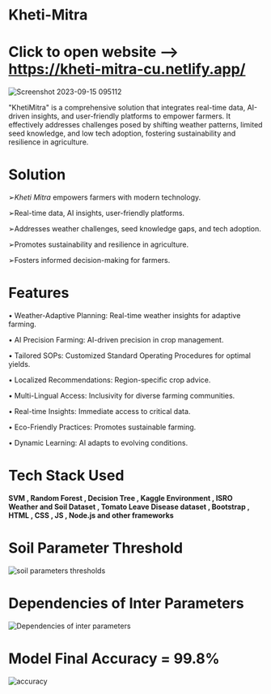 # Kheti-Mitra
# Click to open website --> https://kheti-mitra-cu.netlify.app/
![Screenshot 2023-09-15 095112](https://github.com/Deepakshandilya/Kheti-Mitra/assets/103075634/43d36ab5-94a5-4254-98f5-83c01f632cae)


"KhetiMitra" is a comprehensive solution that integrates real-time data, AI-driven insights, and user-friendly platforms to empower farmers. It effectively addresses challenges posed by shifting weather patterns, limited seed knowledge, and low tech adoption, fostering sustainability and resilience in agriculture.

# Solution

➢*Kheti Mitra* empowers farmers with modern technology.

➢Real-time data, AI insights, user-friendly platforms.

➢Addresses weather challenges, seed knowledge gaps, and tech adoption.

➢Promotes sustainability and resilience in agriculture.

➢Fosters informed decision-making for farmers.

# Features

• Weather-Adaptive Planning: Real-time weather insights for adaptive farming.

• AI Precision Farming: AI-driven precision in crop management.

• Tailored SOPs: Customized Standard Operating Procedures for optimal yields.

• Localized Recommendations: Region-specific crop advice.

• Multi-Lingual Access: Inclusivity for diverse farming communities.

• Real-time Insights: Immediate access to critical data.

• Eco-Friendly Practices: Promotes sustainable farming.

• Dynamic Learning: AI adapts to evolving conditions.

# Tech Stack Used 
**SVM , Random Forest , Decision Tree , Kaggle Environment , ISRO Weather and Soil Dataset , Tomato Leave Disease dataset , Bootstrap , HTML , CSS , JS , Node.js and other frameworks** 

# Soil Parameter Threshold
![soil parameters thresholds ](https://github.com/Deepakshandilya/Kheti-Mitra/assets/103075634/7ad14c79-3396-4e2c-ad79-750107191e85)

# Dependencies of Inter Parameters 
![Dependencies of inter parameters](https://github.com/Deepakshandilya/Kheti-Mitra/assets/103075634/eeff42ff-d054-4a73-a6b2-5620172fddda)

# Model Final Accuracy = 99.8%
![accuracy](https://github.com/Deepakshandilya/Kheti-Mitra/assets/103075634/4f5b8534-d31b-46d6-9e8d-8837f8cd04f8)

